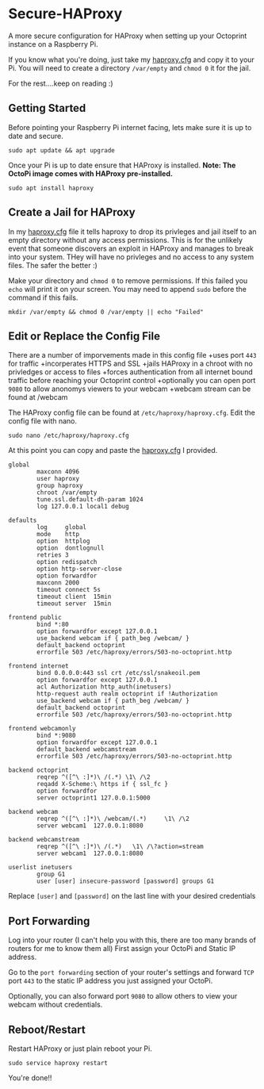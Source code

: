 # Secure-HAProxy
A more secure configuration for HAProxy when setting up your Octoprint instance on a Raspberry Pi.

If you know what you're doing, just take my [haproxy.cfg](/haproxy.cfg) and copy it to your Pi.
You will need to create a directory `/var/empty` and `chmod 0` it for the jail.

For the rest....keep on reading :)



## Getting Started
Before pointing your Raspberry Pi internet facing, lets make sure it is up to date and secure.
```
sudo apt update && apt upgrade
```
Once your Pi is up to date ensure that HAProxy is installed. 
**Note: The OctoPi image comes with HAProxy pre-installed.**
```
sudo apt install haproxy
```
## Create a Jail for HAProxy
In my [haproxy.cfg](/haproxy.cfg) file it tells haproxy to drop its privleges and jail itself to an empty directory without any access permissions.  This is for the unlikely event that someone discovers an exploit in HAProxy and manages to break into your system.  THey will have no privleges and no access to any system files.  The safer the better :)

Make your directory and `chmod 0` to remove permissions.  If this failed you `echo` will print it on your screen.  You may need to append `sudo` before the command if this fails.
```
mkdir /var/empty && chmod 0 /var/empty || echo "Failed"
```

## Edit or Replace the Config File
There are a number of imporvements made in this config file
  +uses port `443` for traffic
  +incorperates HTTPS and SSL
  +jails HAProxy in a chroot with no privledges or access to files
  +forces authentication from all internet bound traffic before reaching your Octoprint control
  +optionally you can open port `9080` to allow anonomys viewers to your webcam
  +webcam stream can be found at <your-ip-address>/webcam

The HAProxy config file can be found at `/etc/haproxy/haproxy.cfg`.  Edit the config file with nano.
```
sudo nano /etc/haproxy/haproxy.cfg
```
At this point you can copy and paste the [haproxy.cfg](/haproxy.cfg) I provided.
```
global
        maxconn 4096
        user haproxy
        group haproxy
        chroot /var/empty
        tune.ssl.default-dh-param 1024
        log 127.0.0.1 local1 debug

defaults
        log     global
        mode    http
        option  httplog
        option  dontlognull
        retries 3
        option redispatch
        option http-server-close
        option forwardfor
        maxconn 2000
        timeout connect 5s
        timeout client  15min
        timeout server  15min

frontend public
        bind *:80
        option forwardfor except 127.0.0.1
        use_backend webcam if { path_beg /webcam/ }
        default_backend octoprint
        errorfile 503 /etc/haproxy/errors/503-no-octoprint.http

frontend internet
        bind 0.0.0.0:443 ssl crt /etc/ssl/snakeoil.pem
        option forwardfor except 127.0.0.1
        acl Authorization http_auth(inetusers)
        http-request auth realm octoprint if !Authorization
        use_backend webcam if { path_beg /webcam/ }
        default_backend octoprint
        errorfile 503 /etc/haproxy/errors/503-no-octoprint.http

frontend webcamonly
        bind *:9080
        option forwardfor except 127.0.0.1
        default_backend webcamstream
        errorfile 503 /etc/haproxy/errors/503-no-octoprint.http

backend octoprint
        reqrep ^([^\ :]*)\ /(.*) \1\ /\2
        reqadd X-Scheme:\ https if { ssl_fc }
        option forwardfor
        server octoprint1 127.0.0.1:5000

backend webcam
        reqrep ^([^\ :]*)\ /webcam/(.*)     \1\ /\2
        server webcam1  127.0.0.1:8080

backend webcamstream
        reqrep ^([^\ :]*)\ /(.*)   \1\ /\?action=stream
        server webcam1  127.0.0.1:8080

userlist inetusers
        group G1
        user [user] insecure-password [password] groups G1
```
Replace `[user]` and `[password]` on the last line with your desired credentials

## Port Forwarding
Log into your router (I can't help you with this, there are too many brands of routers for me to know them all)
First assign your OctoPi and Static IP address.

Go to the `port forwarding` section of your router's settings and forward `TCP` port `443` to the static IP address you just assigned your OctoPi.

Optionally, you can also forward port `9080` to allow others to view your webcam without credentials.

##  Reboot/Restart
Restart HAProxy or just plain reboot your Pi.
```
sudo service haproxy restart
```
You're done!!
